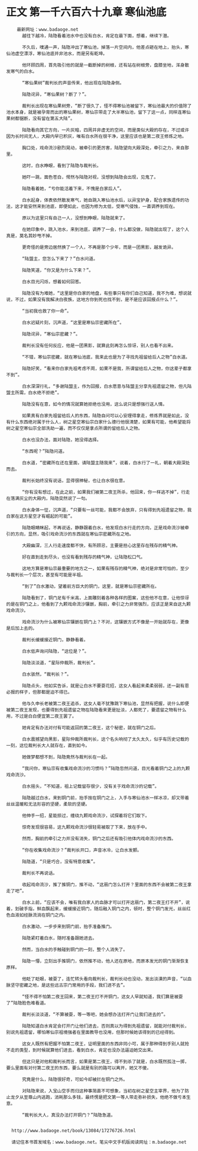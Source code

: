 # 正文 第一千六百六十九章 寒仙池底
        最新网址：www.badaoge.net
          越往下越冷，陆隐看着池水中也没有白水，肯定在最下面，想着，继续下潜。
      
          不久后，噗通一声，陆隐冲出了寒仙池，掉落一片空间内，他差点砸在地上，抬头，寒仙池虚空漂浮，寒仙池底并非池水，而是另有乾坤。
      
          他环顾四周，首先吸引他的就是一截断掉的树根，还有站在树根旁，盘膝坐地，浑身散发寒气的白水。
      
          “寒仙果树”裁判长的声音传来，他出现在陆隐身侧。
      
          陆隐诧异，“寒仙果树？断了？”。
      
          裁判长出现在寒仙果树旁，“断了很久了，怪不得寒仙池被留下，寒仙池最大的价值除了池水本身，就是被孕育而出的寒仙果树，寒仙宗带走了大半寒仙池，留下了这一点，同样连寒仙果树都锯断，没有留在第五大陆”。
      
          陆隐看向其它方向，一片灰暗，四周并非虚无的空间，而是类似大殿的存在，不过或许因为长时间无人，大殿内早已积灰，唯有白水所在很干净，这里应该也是第二夜王修炼之地。
      
          胸口处，戏命流沙剧烈晃动，被牵引的更厉害，陆隐望向大殿深处，牵引之力，来自那里。
      
          这时，白水睁眼，看到了陆隐与裁判长。
      
          她吓一跳，面色苍白，愕然与陆隐对视，没想到陆隐会出现，见鬼了。
      
          陆隐看着她，“亏你能活着下来，不愧是白家后人”。
      
          白水起身，体表依然散发寒气，她自跳入寒仙池水后，以异宝护身，配合家族遗传的功法，这才能安然来到池底，即便如此，也因为修为太低，受寒气侵蚀，一直调养到现在。
      
          原以为这里只有自己一人，没想到睁眼，陆隐就来了。
      
          在她印象中，跳入池水，来到池底，调养了一会，什么都没做，陆隐就出现了，这个人真是，莫名其妙甩不掉。
      
          更奇怪的是旁边居然换了一个人，不再是那个少年，而是一团黑影，越发诡异。
      
          “陆盟主，您怎么下来了？”白水问道。
      
          陆隐笑道，“你又是为什么下来？”。
      
          白水目光闪烁，想着如何回答。
      
          陆隐没有为难她，“这里是你白家的地盘，有些事只有你们自己知道，我不为难，想说就说，不过，如果没有我解决白夜族，这地方你到死也找不到，是不是应该回报点什么？”。
      
          “当初我也救了你一命”。
      
          白水迟疑片刻，沉声道，“这里是寒仙宗密藏所在”。
      
          陆隐诧异，“寒仙宗密藏？”。
      
          裁判长没有任何反应，他是一团黑影，就算此刻再怎么惊讶，别人也看不出来。
      
          “不错，寒仙宗密藏，就在寒仙池底，我来此也是为了寻找先祖留给后人之物”白水道。
      
          陆隐好笑，“看来你白家先祖考虑不周，如果不是我，所谓留给后人之物，你这辈子都拿不到”。
      
          白水深深行礼，“多谢陆盟主，作为回报，白水愿意与陆盟主分享先祖遗留之物，但凡陆盟主所需，白水绝不拒绝”。
      
          陆隐没有在意，如今的情况就算她拒绝也没用，这么说只是想强行送人情。
      
          如果真有白家先祖留给后人的东西，陆隐自问可以心安理得拿走，修炼界就是如此，没有什么东西绝对属于什么人，树之星空寒仙宗白家什么德行他很清楚，如果有可能，他希望能将树之星空寒仙宗全部洗劫一遍，而不仅仅是拿点所谓的留给后人之物。
      
          白水也没办法，面对陆隐，她没得选择。
      
          “东西呢？”陆隐问道。
      
          白水道，“密藏所在还在里面，请陆盟主随我来”，说着，白水行了一礼，朝着大殿深处而去。
      
          裁判长始终没有说话，显得很神秘，也让白水很在意。
      
          “你有没有想过，在此之前，如果我们被第二夜王所杀，他回来，你一样逃不掉”，行走在落满灰尘的大殿内，陆隐突然说了一句。
      
          白水身体一怔，沉声道，“只要有一丝可能，我都不会放弃，只有得到先祖遗留之物，我白家在这方星空才有崛起的可能”。
      
          陆隐眼睛眯起，不再说话，静静跟着白水，他发现白水行走的方向，正是戏命流沙被牵引的方向，显然，吸引戏命流沙的东西就在寒仙宗密藏所在之地。
      
          大殿幽深，三人行走速度都不快，有所顾忌，主要是担心这里存在残存的精气神。
      
          好在直到走到尽头，也没有看到残存的精气神，让陆隐松口气。
      
          这地方算是寒仙宗最重要的地方之一，如果有残存的精气神，绝对是非常可怕的，至少与裁判长一个层次，甚至有可能是半祖。
      
          “到了”白水激动，望着前方巨大的铜门，这里，就是寒仙宗密藏所在。
      
          陆隐看到了，铜门足有千米高，上面雕刻着各种各样的图案，这些他不在意，让他惊讶的是在铜门之上，他看到了九颗戏命流沙镶嵌，胸前，牵引之力非常强烈，应该正是来自这九颗戏命流沙。
      
          戏命流沙为什么被寒仙宗镶嵌在铜门上？不对，这镶嵌方式不像是一开始就存在，更像是后加上去的。
      
          裁判长缓缓接近铜门，静静看着。
      
          白水低声询问陆隐，“这位是？”。
      
          陆隐淡淡道，“星际仲裁所，裁判长”。
      
          白水骇然，“裁判长？”。
      
          陆隐点头，他如实告诉，就是让白水不要耍花招，这女人看起来柔柔弱弱，还一副有恩必报的样子，但那都是迫不得已。
      
          他与久申长老被第二夜王追杀，这女人毫不犹豫跳下寒仙池，显然有把握，说什么即便被第二夜王发现，也要得到先祖遗留之物在陆隐看来更是扯淡，人都死了，要遗留之物有什么用，不过是白白便宜第二夜王罢了。
      
          她肯定有办法对付有可能返回的第二夜王，这个秘密，就在铜门之后。
      
          白水震撼望向黑影，星际仲裁所裁判长，这个名头响彻了太久太久，似乎有历史记载的一刻，这位裁判长大人就存在，直到如今。
      
          她做梦都想不到，陆隐竟然与裁判长在一起。
      
          “我问你，寒仙宗有收集戏命流沙的习惯吗？”陆隐忽然问道，目光看着铜门之上的九颗戏命流沙。
      
          白水摇头，“不知道，祖上记载留存很少，没有关于戏命流沙的记载”。
      
          陆隐越过白水，来到铜门前，抬手按在铜门之上，入手与寒仙池水一样冰凉，却又带着丝丝温暖和无法形容的坚硬，柔软的坚硬。
      
          他伸手一招，星能掠过，缠绕九颗戏命流沙，试探着将它们取下。
      
          惊奇发现很容易，这九颗戏命流沙很轻易被取了下来，放在手中。
      
          然而，胸前的牵引之力并没有消失，铜门之后还有吸引他体内戏命流沙的东西。
      
          “你在收集戏命流沙？”裁判长开口，声音冰冷，让白水发颤。
      
          陆隐道，“只是巧合，没有特意收集”。
      
          裁判长不再说话。
      
          收起戏命流沙，推了推铜门，推不动，“这扇门怎么打开？里面的东西不会被第二夜王拿走了吧”。
      
          白水上前，“应该不会，唯有我白家人的血脉才可以打开这扇门，第二夜王打不开”，说着，划破手指，鲜血飘起来，缓缓接近铜门，随后融入铜门之内，顿时，整个铜门发光，丝丝红色血液如经脉流淌在铜门之内。
      
          白水激动，一步步来到铜门前，抬手准备推门。
      
          陆隐紧盯着白水，随时准备跟她进去。
      
          然而，当白水的手触碰到铜门的一刻，整个人消失了。
      
          陆隐一懵，立刻出手推铜门，依然推不动，他人还在原地，而原本发光的铜门渐渐恢复原样。
      
          他眨了眨眼，被耍了，连忙转头看向裁判长，裁判长动也没动，发出淡漠的声音，“以血脉坚守密藏之地，是这些远古宗门常用的手段，我们进不去”。
      
          “怪不得不怕第二夜王回来，第二夜王打不开铜门，这女人早就知道，我们算是被耍了”陆隐脸色难看道。
      
          裁判长淡淡道，“不算被耍，等一等吧，她会想办法打开门让我们进去的”。
      
          陆隐知道白水肯定会打开门让他们进去，否则真以为得到先祖遗留，就能对付裁判长，别说先祖遗留，哪怕寒仙宗祖境强者在里面教导也没用，但那时候她该得到的已经得到。
      
          这女人既然有把握不怕第二夜王，证明里面的东西非同小可，属于那种得到手别人就抢不走的类型，到时候就算他们进去，看到白水，肯定也没办法逼迫她交出来。
      
          但这只是对他和裁判长而言，如果是第二夜王，得不到杀了就是，白水既然孤注一掷，要么里面有对付第二夜王的东西，要么就是有别的路可以离开，她又不傻。
      
          究竟是什么，陆隐很好奇，可如今却被拦在铜门之外。
      
          对陆隐来说，入宝山空手而归这种事简直不可想象，当初在树之星空主宰界，他为了防止龙夕从至尊山内逃跑，消耗那么多钱，最终愣是把文第一等人带走弥补损失，他绝不做亏本生意。
      
          “裁判长大人，真没办法打开铜门？”陆隐急道。
      
      
      http://www.badaoge.net/book/13084/17276726.html
      
      请记住本书首发域名：www.badaoge.net。笔尖中文手机版阅读网址：m.badaoge.net